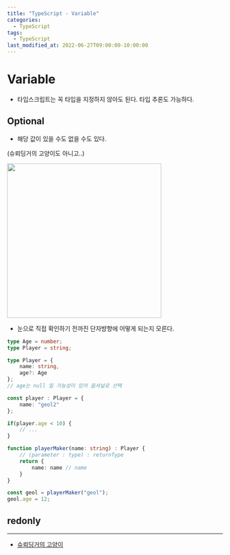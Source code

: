 ```yaml
---
title: "TypeScript - Variable"
categories:
  - TypeScript
tags:
  - TypeScript
last_modified_at: 2022-06-27T09:00:00-10:00:00
---
```


# Variable

- 타입스크립트는 꼭 타입을 지정하지 않아도 된다. 타입 추론도 가능하다.

## Optional

- 해당 값이 있을 수도 없을 수도 있다.

(슈뢰딩거의 고양이도 아니고..)

<img src="/assets/iamges/typeScript/typeScript(1).png" width="360">

- 눈으로 직접 확인하기 전까진 단자뱡향에 어떻게 되는지 모른다.

```TypeScript
type Age = number;
type Player = string;

```

```TypeScript
type Player = {
    name: string,
    age?: Age
};
// age는 null 일 가능성이 있어 옵셔널로 선택

const player : Player = {
    name: "geol2"
};

if(player.age < 10) {
    // ...
}
```

```TypeScript
function playerMaker(name: string) : Player {
    // (parameter : type) : returnType
    return {
        name: name // name
    }
}

const geol = playerMaker("geol");
geol.age = 12;
```

## redonly

---------

- [슈뢰딩거의 고양이](https://namu.wiki/w/%EC%8A%88%EB%A2%B0%EB%94%A9%EA%B1%B0%EC%9D%98%20%EA%B3%A0%EC%96%91%EC%9D%B4)